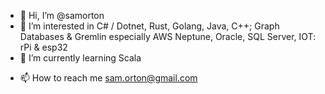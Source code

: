 - 👋 Hi, I’m @samorton
- 👀 I’m interested in C# / Dotnet, Rust, Golang, Java, C++; Graph Databases & Gremlin especially AWS Neptune, Oracle, SQL Server, IOT: rPi & esp32
- 🌱 I’m currently learning Scala
<!-- - 💞️ I’m looking to collaborate on ... -->
- 📫 How to reach me sam.orton@gmail.com

<!---
samorton/samorton is a ✨ special ✨ repository because its `README.md` (this file) appears on your GitHub profile.
You can click the Preview link to take a look at your changes.
--->
